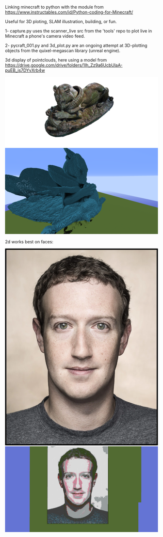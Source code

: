 Linking minecraft to python with the module from     https://www.instructables.com/id/Python-coding-for-Minecraft/

Useful for 3D ploting, SLAM illustration, building, or fun.

1- capture.py uses the scanner_live src from the 'tools' repo to plot live in Minecraft a phone's camera video feed.

2- pycraft_001.py and 3d_plot.py are an ongoing attempt at 3D-plotting objects from the quixel-megascan library (unreal engine).

3d display of pointclouds, here using a model from https://drive.google.com/drive/folders/1Ih_Zz9a6UcbUlaA-puEB_is7DYvXrb4w


![solarized palette](https://github.com/Yeb02/Minecraft/blob/master/1%206l80I_oAzD-9q4eZLNR51A.png)
![solarized palette](https://github.com/Yeb02/Minecraft/blob/master/2020-06-21_13.29.55.png)

2d works best on faces:

![solarized palette](https://github.com/Yeb02/Minecraft/blob/master/MarkZuckerberg.jpg)
![solarized palette](https://github.com/Yeb02/Minecraft/blob/master/2020-06-21_13.49.23.png)
